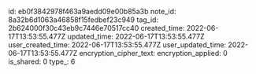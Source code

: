 id: eb0f3842978f463a9aedd09e00b85a3b
note_id: 8a32b6d1063a46858f15fedbef23c949
tag_id: 2b624000f30c43eb9c7446e70517cc40
created_time: 2022-06-17T13:53:55.477Z
updated_time: 2022-06-17T13:53:55.477Z
user_created_time: 2022-06-17T13:53:55.477Z
user_updated_time: 2022-06-17T13:53:55.477Z
encryption_cipher_text: 
encryption_applied: 0
is_shared: 0
type_: 6